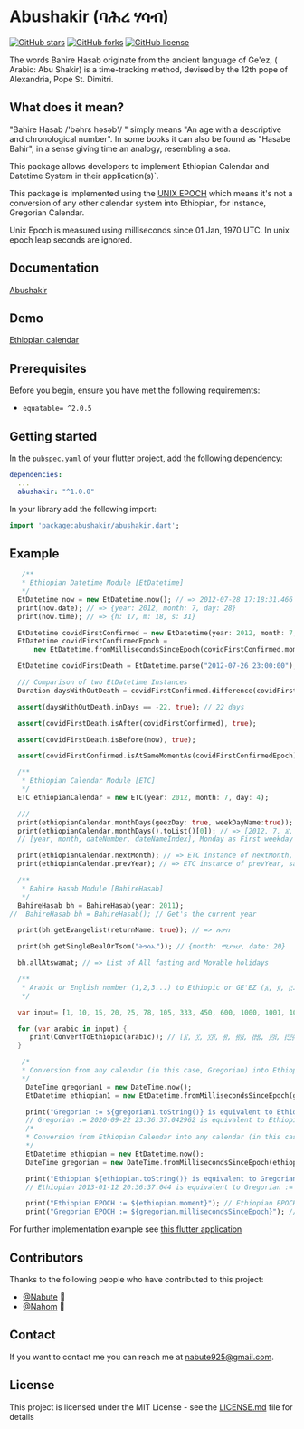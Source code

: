 # Abushakir (ባሕረ ሃሳብ) 
[![GitHub stars](https://img.shields.io/github/stars/Nabute/Abushakir?style=social)](https://github.com/Nabute/Abushakir/stargazers)       [![GitHub forks](https://img.shields.io/github/forks/Nabute/Abushakir?style=social)](https://github.com/Nabute/Abushakir/network)
[![GitHub license](https://img.shields.io/github/license/Nabute/Abushakir)](https://github.com/Nabute/Abushakir/blob/master/LICENSE)

The words Bahire Hasab originate from the ancient language of Ge'ez, ( Arabic: Abu Shakir) is a
time-tracking method, devised by the 12th pope of Alexandria, Pope St. Dimitri.

## What does it mean?

"Bahire Hasab /'bəhrɛ həsəb'/  " simply means "An age with a descriptive and chronological number". In some books it can also be found as "Hasabe Bahir", in a sense giving time an analogy, resembling a sea.

This package allows developers to implement Ethiopian Calendar and Datetime System in their application(s)`.

This package is implemented using the [UNIX EPOCH](https://en.wikipedia.org/wiki/Unix_time) which
means it's not a conversion of any other calendar system into Ethiopian, for instance, Gregorian Calendar.

Unix Epoch is measured using milliseconds since 01 Jan, 1970 UTC. In unix epoch leap seconds are ignored.

## Documentation
[Abushakir](https://pub.dev/documentation/abushakir/latest/)

## Demo
[Ethiopian calendar](https://github.com/Nabute/ethiopian_calendar)

## Prerequisites

Before you begin, ensure you have met the following requirements:

* ```equatable= ^2.0.5```


## Getting started

In the `pubspec.yaml` of your flutter project, add the following dependency:

```yaml
dependencies:
  ...
  abushakir: "^1.0.0"
```

In your library add the following import:

```dart
import 'package:abushakir/abushakir.dart';
```
## Example

```dart
   /**
   * Ethiopian Datetime Module [EtDatetime]
   */
  EtDatetime now = new EtDatetime.now(); // => 2012-07-28 17:18:31.466
  print(now.date); // => {year: 2012, month: 7, day: 28}
  print(now.time); // => {h: 17, m: 18, s: 31}

  EtDatetime covidFirstConfirmed = new EtDatetime(year: 2012, month: 7, day: 4);
  EtDatetime covidFirstConfirmedEpoch =
      new EtDatetime.fromMillisecondsSinceEpoch(covidFirstConfirmed.moment);

  EtDatetime covidFirstDeath = EtDatetime.parse("2012-07-26 23:00:00");

  /// Comparison of two EtDatetime Instances
  Duration daysWithOutDeath = covidFirstConfirmed.difference(covidFirstDeath);

  assert(daysWithOutDeath.inDays == -22, true); // 22 days

  assert(covidFirstDeath.isAfter(covidFirstConfirmed), true);

  assert(covidFirstDeath.isBefore(now), true);

  assert(covidFirstConfirmed.isAtSameMomentAs(covidFirstConfirmedEpoch), true);

  /**
   * Ethiopian Calendar Module [ETC]
   */
  ETC ethiopianCalendar = new ETC(year: 2012, month: 7, day: 4);

  ///
  print(ethiopianCalendar.monthDays(geezDay: true, weekDayName:true)); // Iterable Object of the given month
  print(ethiopianCalendar.monthDays().toList()[0]); // => [2012, 7, ፩, አርብ]
  // [year, month, dateNumber, dateNameIndex], Monday as First weekday

  print(ethiopianCalendar.nextMonth); // => ETC instance of nextMonth, same year
  print(ethiopianCalendar.prevYear); // => ETC instance of prevYear, same month

  /**
   * Bahire Hasab Module [BahireHasab]
   */
  BahireHasab bh = BahireHasab(year: 2011);
//  BahireHasab bh = BahireHasab(); // Get's the current year

  print(bh.getEvangelist(returnName: true)); // => ሉቃስ

  print(bh.getSingleBealOrTsom("ትንሳኤ")); // {month: ሚያዝያ, date: 20}

  bh.allAtswamat; // => List of All fasting and Movable holidays

  /**
   * Arabic or English number (1,2,3...) to Ethiopic or GE'EZ (፩, ፪, ፫...) number Converter
   */

  var input= [1, 10, 15, 20, 25, 78, 105, 333, 450, 600, 1000, 1001, 1010, 1056, 1200, 2013, 9999, 10000];

  for (var arabic in input) {
     print(ConvertToEthiopic(arabic)); // [፩, ፲, ፲፭, ፳, ፳፭, ፸፰, ፻፭, ፫፻፴፫, ፬፻፶, ፮፻, ፲፻, ፲፻፩, ፲፻፲, ፲፻፶፮, ፲፪፻, ፳፻፲፫, ፺፱፻፺፱, ፻፻]
  }

   /*
   * Conversion from any calendar (in this case, Gregorian) into Ethiopian Calendar.
   */
    DateTime gregorian1 = new DateTime.now();
    EtDatetime ethiopian1 = new EtDatetime.fromMillisecondsSinceEpoch(gregorian1.millisecondsSinceEpoch);

    print("Gregorian := ${gregorian1.toString()} is equivalent to Ethiopian ${ethiopian1.toString()}");
    // Gregorian := 2020-09-22 23:36:37.042962 is equivalent to Ethiopian 2013-01-12 20:36:37.042
    /*
    * Conversion from Ethiopian Calendar into any calendar (in this case, Gregorian).
    */
    EtDatetime ethiopian = new EtDatetime.now();
    DateTime gregorian = new DateTime.fromMillisecondsSinceEpoch(ethiopian.moment);

    print("Ethiopian ${ethiopian.toString()} is equivalent to Gregorian := ${gregorian.toString()}");
    // Ethiopian 2013-01-12 20:36:37.044 is equivalent to Gregorian := 2020-09-22 23:36:37.044

    print("Ethiopian EPOCH := ${ethiopian.moment}"); // Ethiopian EPOCH := 1600806997044
    print("Gregorian EPOCH := ${gregorian.millisecondsSinceEpoch}"); // Gregorian EPOCH := 1600806997044

```
For further implementation example see [this flutter application](https://github.com/Nabute/ethiopian_calendar)


## Contributors

Thanks to the following people who have contributed to this project:

* [@Nabute](https://github.com/Nabute) 📖
* [@Nahom](https://github.com/icnahom) 📖

<!---You might want to consider using something like the [All Contributors](https://github.com/all-contributors/all-contributors) specification and its [emoji key](https://allcontributors.org/docs/en/emoji-key).--->

## Contact

If you want to contact me you can reach me at <nabute925@gmail.com>.

## License
<!--- If you're not sure which open license to use see https://choosealicense.com/--->

This project is licensed under the MIT License - see the [LICENSE.md](LICENSE) file for details
